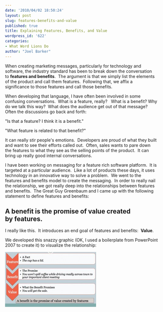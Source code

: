 ```yaml
---
date: '2010/04/02 18:50:24'
layout: post
slug: features-benefits-and-value
published: true
title: Explaining Features, Benefits, and Value
wordpress_id: '622'
categories:
- What Word Lions Do
author: "Joel Barker"
---
```


When creating marketing messages, particularly for technology and software, the industry standard has been to break down the conversation to **features and benefits**.  The argument is that we simply list the elements of the product and call them features.  Following that, we affix a significance to those features and call those benefits.

When developing that language, I have often been involved in some confusing conversations.  What is a feature, really?   What is a benefit? Why do we talk this way?  What does the audience get out of that message?  Often the discussions go back and forth:

"Is that a feature? I think it is a benefit."

"What feature is related to that benefit?"

It can really stir people's emotions.  Developers are proud of what they built and want to see their efforts called out.  Often, sales wants to pare down the features to what they see as the selling points of the product.  It can bring up really good internal conversations.

I have been working on messaging for a feature rich software platform.  It is targeted at a particular audience.  Like a lot of products these days, it uses technology in an innovative way to solve a problem.  We went to the features and benefits model to create the messaging.  In order to really nail the relationship, we got really deep into the relationships between features and benefits.  The Great Guy Greenbaum and I came up with the following statement to define features and benefits:


## A benefit is the promise of value created by features.


I really like this.  It introduces an end goal of features and benefits:  **Value**.

We developed this snazzy graphic (OK, I used a boilerplate from PowerPoint 2007 to create it) to visualize the relationship:

<img src="/img/featurebenefitvalue-300x180.jpg" />
 
